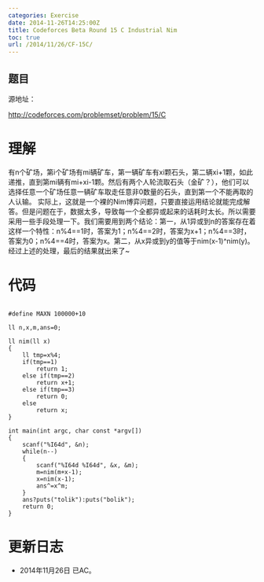 ```yaml
---
categories: Exercise
date: 2014-11-26T14:25:00Z
title: Codeforces Beta Round 15 C Industrial Nim
toc: true
url: /2014/11/26/CF-15C/
---
```


## 题目
源地址：

http://codeforces.com/problemset/problem/15/C

# 理解
有n个矿场，第i个矿场有mi辆矿车，第一辆矿车有xi颗石头，第二辆xi+1颗，如此递推，直到第mi辆有mi+xi-1颗。然后有两个人轮流取石头（金矿？），他们可以选择任意一个矿场任意一辆矿车取走任意非0数量的石头，直到第一个不能再取的人认输。
实际上，这就是一个裸的Nim博弈问题，只要直接运用结论就能完成解答。但是问题在于，数据太多，导致每一个全都异或起来的话耗时太长。所以需要采用一些手段处理一下。我们需要用到两个结论：第一，从1异或到n的答案存在着这样一个特性：n%4==1时，答案为1；n%4==2时，答案为x+1；n%4==3时，答案为0；n%4==4时，答案为x。第二，从x异或到y的值等于nim(x-1)^nim(y)。
经过上述的处理，最后的结果就出来了~

<!--more-->

# 代码

```

#define MAXN 100000+10

ll n,x,m,ans=0;

ll nim(ll x)
{
    ll tmp=x%4;
    if(tmp==1)
        return 1;
    else if(tmp==2)
        return x+1;
    else if(tmp==3)
        return 0;
    else
        return x;
}

int main(int argc, char const *argv[])
{
    scanf("%I64d", &n);
    while(n--)
    {
        scanf("%I64d %I64d", &x, &m);
        m=nim(m+x-1);
        x=nim(x-1);
        ans^=x^m;
    }
    ans?puts("tolik"):puts("bolik");
    return 0;
}

```

# 更新日志
- 2014年11月26日 已AC。